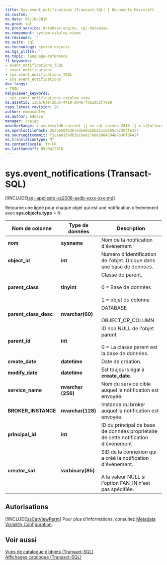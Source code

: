 ```yaml
---
title: Sys.event_notifications (Transact-SQL) | Documents Microsoft
ms.custom: ''
ms.date: 06/10/2016
ms.prod: sql
ms.prod_service: database-engine, sql-database
ms.component: system-catalog-views
ms.reviewer: ''
ms.suite: sql
ms.technology: system-objects
ms.tgt_pltfrm: ''
ms.topic: language-reference
f1_keywords:
- event_notifications_TSQL
- event_notifications
- sys.event_notifications_TSQL
- sys.event_notifications
dev_langs:
- TSQL
helpviewer_keywords:
- sys.event_notifications catalog view
ms.assetid: 136a76ee-2b35-4418-ab46-fda2d51f7d99
caps.latest.revision: 26
author: edmacauley
ms.author: edmaca
manager: craigg
monikerRange: = azuresqldb-current || >= sql-server-2016 || = sqlallproducts-allversions
ms.openlocfilehash: 353b6504b367ddae0a1bb211c6265ca726ffe157
ms.sourcegitcommit: f1caaa156db2b16e817e0a3884394e7b30fb642f
ms.translationtype: MT
ms.contentlocale: fr-FR
ms.lasthandoff: 05/04/2018
---
```

# <a name="syseventnotifications-transact-sql"></a>sys.event_notifications (Transact-SQL)
[!INCLUDE[tsql-appliesto-ss2008-asdb-xxxx-xxx-md](../../includes/tsql-appliesto-ss2008-asdb-xxxx-xxx-md.md)]

  Retourne une ligne pour chaque objet qui est une notification d’événement avec **sys.objects.type** = fr.  
  
|Nom de colonne|Type de données| Description|  
|-----------------|---------------|-----------------|  
|**nom**|**sysname**|Nom de la notification d'événement|  
|**object_id**|**int**|Numéro d'identification de l'objet. Unique dans une base de données.|  
|**parent_class**|**tinyint**|Classe du parent.<br /><br /> 0 = Base de données<br /><br /> 1 = objet ou colonne|  
|**parent_class_desc**|**nvarchar(60)**|DATABASE<br /><br /> OBJECT_OR_COLUMN|  
|**parent_id**|**int**|ID non NULL de l'objet parent<br /><br /> 0 = La classe parent est la base de données.|  
|**create_date**|**datetime**|Date de création.|  
|**modify_date**|**datetime**|Est toujours égal à **create_date**.|  
|**service_name**|**nvarchar (256)**|Nom du service cible auquel la notification est envoyée.|  
|**BROKER_INSTANCE**|**nvarchar(128)**|Instance du broker auquel la notification est envoyée.|  
|**principal_id**|**int**|ID du principal de base de données propriétaire de cette notification d'événement|  
|**creator_sid**|**varbinary(85)**|SID de la connexion qui a créé la notification d'événement.<br /><br /> A la valeur NULL si l'option FAN_IN n'est pas spécifiée.|  
  
## <a name="permissions"></a>Autorisations  
 [!INCLUDE[ssCatViewPerm](../../includes/sscatviewperm-md.md)] Pour plus d'informations, consultez [Metadata Visibility Configuration](../../relational-databases/security/metadata-visibility-configuration.md).  
  
## <a name="see-also"></a>Voir aussi  
 [Vues de catalogue d’objets &#40;Transact-SQL&#41;](../../relational-databases/system-catalog-views/object-catalog-views-transact-sql.md)   
 [Affichages catalogue &#40;Transact-SQL&#41;](../../relational-databases/system-catalog-views/catalog-views-transact-sql.md)  
  
  
